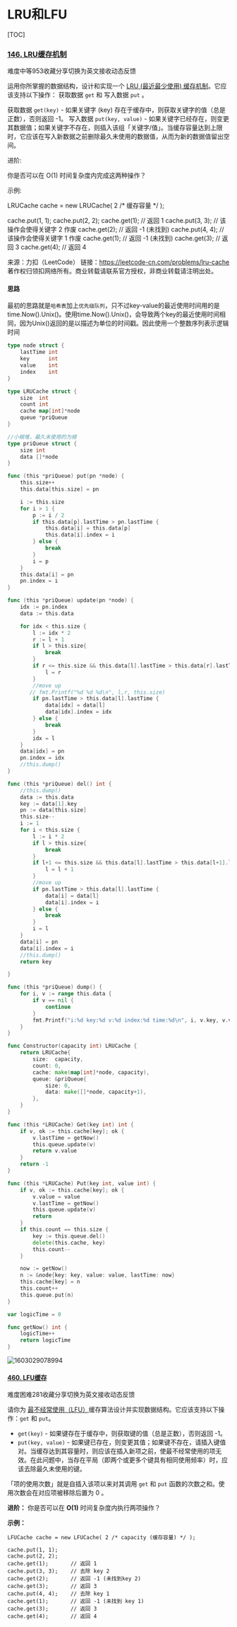 # LRU和LFU

[TOC]



### [146. LRU缓存机制](https://leetcode-cn.com/problems/lru-cache/)

难度中等953收藏分享切换为英文接收动态反馈

运用你所掌握的数据结构，设计和实现一个  [LRU (最近最少使用) 缓存机制](https://baike.baidu.com/item/LRU)。它应该支持以下操作： 获取数据 `get` 和 写入数据 `put` 。

获取数据 `get(key)` - 如果关键字 (key) 存在于缓存中，则获取关键字的值（总是正数），否则返回 -1。
写入数据 `put(key, value)` - 如果关键字已经存在，则变更其数据值；如果关键字不存在，则插入该组「关键字/值」。当缓存容量达到上限时，它应该在写入新数据之前删除最久未使用的数据值，从而为新的数据值留出空间。

 进阶:

你是否可以在 O(1) 时间复杂度内完成这两种操作？

 

示例:

LRUCache cache = new LRUCache( 2 /* 缓存容量 */ );

cache.put(1, 1);
cache.put(2, 2);
cache.get(1);       // 返回  1
cache.put(3, 3);    // 该操作会使得关键字 2 作废
cache.get(2);       // 返回 -1 (未找到)
cache.put(4, 4);    // 该操作会使得关键字 1 作废
cache.get(1);       // 返回 -1 (未找到)
cache.get(3);       // 返回  3
cache.get(4);       // 返回  4

来源：力扣（LeetCode）
链接：https://leetcode-cn.com/problems/lru-cache
著作权归领扣网络所有。商业转载请联系官方授权，非商业转载请注明出处。



#### 思路

最初的思路就是`哈希表`加上`优先级队列`，只不过key-value的最近使用时间用的是time.Now().Unix()。使用time.Now().Unix()，会导致两个key的最近使用时间相同，因为Unix()返回的是以描述为单位的时间戳。因此使用一个整数序列表示逻辑时间

~~~go
type node struct {
	lastTime int
	key      int
	value    int
	index    int
}

type LRUCache struct {
	size  int
	count int
	cache map[int]*node
	queue *priQueue
}

//小根堆，最久未使用的为根
type priQueue struct {
	size int
	data []*node
}

func (this *priQueue) put(pn *node) {
	this.size++
	this.data[this.size] = pn

	i := this.size
	for i > 1 {
		p := i / 2
		if this.data[p].lastTime > pn.lastTime {
			this.data[i] = this.data[p]
			this.data[i].index = i
		} else {
			break
		}
		i = p
	}
	this.data[i] = pn
	pn.index = i
}

func (this *priQueue) update(pn *node) {
	idx := pn.index
	data := this.data

	for idx < this.size {
		l := idx * 2
		r := l + 1
        if l > this.size{
            break
        }
		if r <= this.size && this.data[l].lastTime > this.data[r].lastTime {
			l = r
		}
		//move up
       // fmt.Printf("%d %d %d\n", l,r, this.size)
		if pn.lastTime > this.data[l].lastTime {
			data[idx] = data[l]
			data[idx].index = idx
		} else {
			break
		}
		idx = l
	}
	data[idx] = pn
	pn.index = idx
	//this.dump()
}

func (this *priQueue) del() int {
	//this.dump()
	data := this.data
	key := data[1].key
	pn := data[this.size]
	this.size--
	i := 1
	for i < this.size {
		l := i * 2
        if l > this.size{
            break
        }
		if l+1 <= this.size && this.data[l].lastTime > this.data[l+1].lastTime {
			l = l + 1
		}
		//move up
		if pn.lastTime > this.data[l].lastTime {
			data[i] = data[l]
			data[i].index = i
		} else {
			break
		}
		i = l
	}
	data[i] = pn
	data[i].index = i
	//this.dump()
	return key

}

func (this *priQueue) dump() {
	for i, v := range this.data {
		if v == nil {
			continue
		}
		fmt.Printf("i:%d key:%d v:%d index:%d time:%d\n", i, v.key, v.value, v.index, v.lastTime)
	}
}

func Constructor(capacity int) LRUCache {
	return LRUCache{
		size:  capacity,
		count: 0,
		cache: make(map[int]*node, capacity),
		queue: &priQueue{
			size: 0,
			data: make([]*node, capacity+1),
		},
	}
}

func (this *LRUCache) Get(key int) int {
	if v, ok := this.cache[key]; ok {
		v.lastTime = getNow()
		this.queue.update(v)
		return v.value
	}
	return -1
}

func (this *LRUCache) Put(key int, value int) {
	if v, ok := this.cache[key]; ok {
		v.value = value
		v.lastTime = getNow()
		this.queue.update(v)
		return
	}
	if this.count == this.size {
		key := this.queue.del()
		delete(this.cache, key)
		this.count--
	}

	now := getNow()
	n := &node{key: key, value: value, lastTime: now}
	this.cache[key] = n
	this.count++
	this.queue.put(n)
}

var logicTime = 0

func getNow() int {
	logicTime++
	return logicTime
}

~~~





![1603029078994](${img}/1603029078994.png)





#### [460. LFU缓存](https://leetcode-cn.com/problems/lfu-cache/)

难度困难281收藏分享切换为英文接收动态反馈

请你为 [最不经常使用（LFU）](https://baike.baidu.com/item/%E7%BC%93%E5%AD%98%E7%AE%97%E6%B3%95)缓存算法设计并实现数据结构。它应该支持以下操作：`get` 和 `put`。

- `get(key)` - 如果键存在于缓存中，则获取键的值（总是正数），否则返回 -1。
- `put(key, value)` - 如果键已存在，则变更其值；如果键不存在，请插入键值对。当缓存达到其容量时，则应该在插入新项之前，使最不经常使用的项无效。在此问题中，当存在平局（即两个或更多个键具有相同使用频率）时，应该去除最久未使用的键。

「项的使用次数」就是自插入该项以来对其调用 `get` 和 `put` 函数的次数之和。使用次数会在对应项被移除后置为 0 。

 

**进阶：**
你是否可以在 **O(1)** 时间复杂度内执行两项操作？

 

**示例：**

```
LFUCache cache = new LFUCache( 2 /* capacity (缓存容量) */ );

cache.put(1, 1);
cache.put(2, 2);
cache.get(1);       // 返回 1
cache.put(3, 3);    // 去除 key 2
cache.get(2);       // 返回 -1 (未找到key 2)
cache.get(3);       // 返回 3
cache.put(4, 4);    // 去除 key 1
cache.get(1);       // 返回 -1 (未找到 key 1)
cache.get(3);       // 返回 3
cache.get(4);       // 返回 4
```